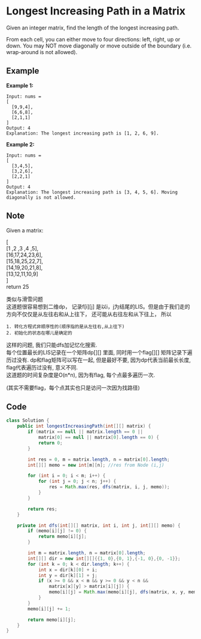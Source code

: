 # Longest Increasing Path in a Matrix

Given an integer matrix, find the length of the longest increasing path.

From each cell, you can either move to four directions: left, right, up or down. You may NOT move diagonally or move outside of the boundary (i.e. wrap-around is not allowed).

## Example

**Example 1:**

```
Input: nums = 
[
  [9,9,4],
  [6,6,8],
  [2,1,1]
] 
Output: 4 
Explanation: The longest increasing path is [1, 2, 6, 9].
```

**Example 2:**

```
Input: nums = 
[
  [3,4,5],
  [3,2,6],
  [2,2,1]
] 
Output: 4 
Explanation: The longest increasing path is [3, 4, 5, 6]. Moving diagonally is not allowed.
```

## Note

Given a matrix:

\[\
\[1 ,2 ,3 ,4 ,5],\
\[16,17,24,23,6],\
\[15,18,25,22,7],\
\[14,19,20,21,8],\
\[13,12,11,10,9]\
]\
return 25

类似与滑雪问题\
这道题很容易想到二维dp， 记录f\[i]\[j] 是以i，j为结尾的LIS。但是由于我们走的方向不仅仅是从左往右和从上往下， 还可能从右往左和从下往上， 所以

```
1. 转化方程式非顺序性的(顺序指的是从左往右,从上往下)
2. 初始化的状态在哪儿是确定的
```

这样的问题, 我们只能dfs加记忆化搜索.\
每个位置最长的LIS记录在一个矩阵dp\[]\[] 里面, 同时用一个flag\[]\[] 矩阵记录下遍历过没有. dp和flag矩阵可以写在一起, 但是最好不要, 因为dp代表当前最长长度, flag代表遍历过没有, 意义不同.\
这道题的时间复杂度是O(n\*n), 因为有flag, 每个点最多遍历一次.

(其实不需要flag，每个点其实也只是访问一次因为找路径)

## Code

```java
class Solution {
    public int longestIncreasingPath(int[][] matrix) {
        if (matrix == null || matrix.length == 0 ||
            matrix[0] == null || matrix[0].length == 0) {
            return 0;
        }

        int res = 0, m = matrix.length, n = matrix[0].length;
        int[][] memo = new int[m][n]; //res from Node (i,j)

        for (int i = 0; i < m; i++) {
            for (int j = 0; j < n; j++) {
                res = Math.max(res, dfs(matrix, i, j, memo));
            }
        }

        return res;
    }

    private int dfs(int[][] matrix, int i, int j, int[][] memo) {
        if (memo[i][j] != 0) {
            return memo[i][j];
        }

        int m = matrix.length, n = matrix[0].length;
        int[][] dir = new int[][]{{1, 0},{0, 1},{-1, 0},{0, -1}};
        for (int k = 0; k < dir.length; k++) {
            int x = dir[k][0] + i;
            int y = dir[k][1] + j;
            if (x >= 0 && x < m && y >= 0 && y < n &&
                matrix[x][y] > matrix[i][j]) {
                memo[i][j] = Math.max(memo[i][j], dfs(matrix, x, y, memo));
            }
        }
        memo[i][j] += 1;

        return memo[i][j];
    }
}
```
